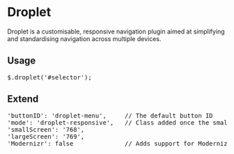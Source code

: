Droplet
=======

Droplet is a customisable, responsive navigation plugin aimed at simplifying and standardising navigation across multiple devices.

<h2>Usage</h2>
<pre>$.droplet('#selector');</pre>

<h2>Extend</h2>

<pre>
'buttonID': 'droplet-menu',		// The default button ID
'mode': 'droplet-responsive',	// Class added once the smaller breakpoint has been reached
'smallScreen': '768',
'largeScreen': '769',
'Modernizr': false				// Adds support for Modernizr Media Queries (recommended)
</pre>